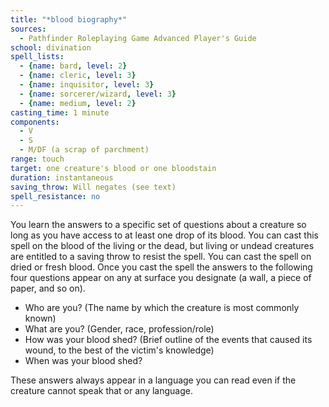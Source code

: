 ```yaml
---
title: "*blood biography*"
sources:
  - Pathfinder Roleplaying Game Advanced Player's Guide
school: divination
spell_lists:
  - {name: bard, level: 2}
  - {name: cleric, level: 3}
  - {name: inquisitor, level: 3}
  - {name: sorcerer/wizard, level: 3}
  - {name: medium, level: 2}
casting_time: 1 minute
components:
  - V
  - S
  - M/DF (a scrap of parchment)
range: touch
target: one creature's blood or one bloodstain
duration: instantaneous
saving_throw: Will negates (see text)
spell_resistance: no
---
```


You learn the answers to a specific set of questions about a creature so long as you have access to at least one drop of its blood. You can cast this spell on the blood of the living or the dead, but living or undead creatures are entitled to a saving throw to resist the spell. You can cast the spell on dried or fresh blood. Once you cast the spell the answers to the following four questions appear on any  at surface you designate (a wall, a piece of paper, and so on).

- Who are you? (The name by which the creature is most commonly known)
- What are you? (Gender, race, profession/role)
- How was your blood shed? (Brief outline of the events that caused its wound, to the best of the victim's knowledge)
- When was your blood shed?

These answers always appear in a language you can read even if the creature cannot speak that or any language.

